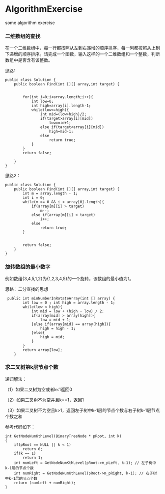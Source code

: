 # AlgorithmExercise
some algorithm exercise

### 二维数组的查找
在一个二维数组中，每一行都按照从左到右递增的顺序排序，每一列都按照从上到下递增的顺序排序。请完成一个函数，输入这样的一个二维数组和一个整数，判断数组中是否含有该整数。
 
思路1
 
```
public class Solution {
    public boolean Find(int [][] array,int target) {


        for(int i=0;i<array.length;i++){
            int low=0;
            int high=array[i].length-1;
            while(low<=high){
                int mid=(low+high)/2;
                if(target>array[i][mid])
                    low=mid+1;
                else if(target<array[i][mid])
                    high=mid-1;
                else
                    return true;
            }
        }
        return false;

    }
}
```
思路2：

```
public class Solution {
    public boolean Find(int [][] array,int target) {
        int m = array.length - 1;
        int i = 0;
        while(m >= 0 && i < array[0].length){
            if(array[m][i] > target)
                m--;
            else if(array[m][i] < target)
                i++;
            else
                return true;
        }


        return false;
    }
}
```

### 旋转数组的最小数字
例如数组{3,4,5,1,2}为{1,2,3,4,5}的一个旋转，该数组的最小值为1。 
 
思路：二分查找的思想
 
```
 public int minNumberInRotateArray(int [] array) {
        int low = 0 ; int high = array.length - 1;   
        while(low < high){
            int mid = low + (high - low) / 2;        
            if(array[mid] > array[high]){
                low = mid + 1;
            }else if(array[mid] == array[high]){
                high = high - 1;
            }else{
                high = mid;
            }   
        }
        return array[low];
    }
```
### 求二叉树第k层节点个数
递归解法：
 
（1）如果二叉树为空或者k<1返回0
 
（2）如果二叉树不为空并且k==1，返回1
 
（3）如果二叉树不为空且k>1，返回左子树中k-1层的节点个数与右子树k-1层节点个数之和
 
参考代码如下：
```
int GetNodeNumKthLevel(BinaryTreeNode * pRoot, int k)  
{  
    if(pRoot == NULL || k < 1)  
        return 0;  
    if(k == 1)  
        return 1;  
    int numLeft = GetNodeNumKthLevel(pRoot->m_pLeft, k-1); // 左子树中k-1层的节点个数  
    int numRight = GetNodeNumKthLevel(pRoot->m_pRight, k-1); // 右子树中k-1层的节点个数  
    return (numLeft + numRight);  
}
```
